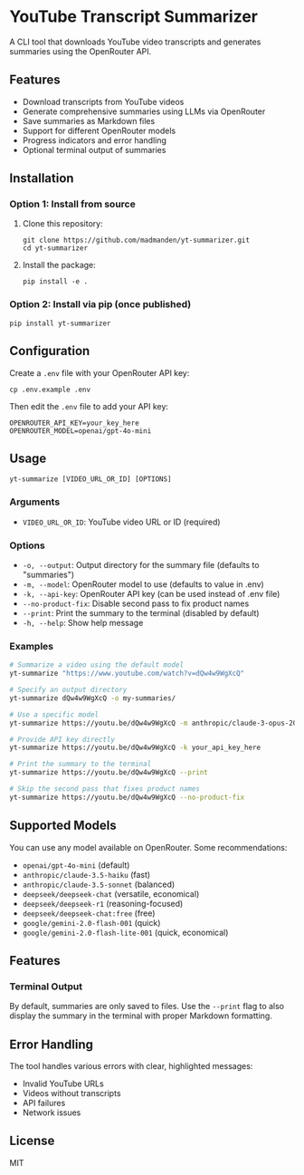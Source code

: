 # YouTube Transcript Summarizer

A CLI tool that downloads YouTube video transcripts and generates summaries using the OpenRouter API.

## Features

- Download transcripts from YouTube videos
- Generate comprehensive summaries using LLMs via OpenRouter
- Save summaries as Markdown files
- Support for different OpenRouter models
- Progress indicators and error handling
- Optional terminal output of summaries

## Installation

### Option 1: Install from source

1. Clone this repository:
   ```
   git clone https://github.com/madmanden/yt-summarizer.git
   cd yt-summarizer
   ```

2. Install the package:
   ```
   pip install -e .
   ```

### Option 2: Install via pip (once published)

```
pip install yt-summarizer
```

## Configuration

Create a `.env` file with your OpenRouter API key:
```
cp .env.example .env
```
Then edit the `.env` file to add your API key:
```
OPENROUTER_API_KEY=your_key_here
OPENROUTER_MODEL=openai/gpt-4o-mini
```

## Usage

```
yt-summarize [VIDEO_URL_OR_ID] [OPTIONS]
```

### Arguments

- `VIDEO_URL_OR_ID`: YouTube video URL or ID (required)

### Options

- `-o, --output`: Output directory for the summary file (defaults to "summaries")
- `-m, --model`: OpenRouter model to use (defaults to value in .env)
- `-k, --api-key`: OpenRouter API key (can be used instead of .env file)
- `--no-product-fix`: Disable second pass to fix product names
- `--print`: Print the summary to the terminal (disabled by default)
- `-h, --help`: Show help message

### Examples

```bash
# Summarize a video using the default model
yt-summarize "https://www.youtube.com/watch?v=dQw4w9WgXcQ"

# Specify an output directory
yt-summarize dQw4w9WgXcQ -o my-summaries/

# Use a specific model
yt-summarize https://youtu.be/dQw4w9WgXcQ -m anthropic/claude-3-opus-20240229

# Provide API key directly
yt-summarize https://youtu.be/dQw4w9WgXcQ -k your_api_key_here

# Print the summary to the terminal
yt-summarize https://youtu.be/dQw4w9WgXcQ --print

# Skip the second pass that fixes product names
yt-summarize https://youtu.be/dQw4w9WgXcQ --no-product-fix
```

## Supported Models

You can use any model available on OpenRouter. Some recommendations:

- `openai/gpt-4o-mini` (default)
- `anthropic/claude-3.5-haiku` (fast)
- `anthropic/claude-3.5-sonnet` (balanced)
- `deepseek/deepseek-chat` (versatile, economical)
- `deepseek/deepseek-r1` (reasoning-focused)
- `deepseek/deepseek-chat:free` (free)
- `google/gemini-2.0-flash-001` (quick)
- `google/gemini-2.0-flash-lite-001` (quick, economical)


## Features

### Terminal Output

By default, summaries are only saved to files. Use the `--print` flag to also display the summary in the terminal with proper Markdown formatting.

## Error Handling

The tool handles various errors with clear, highlighted messages:
- Invalid YouTube URLs
- Videos without transcripts
- API failures
- Network issues

## License

MIT
